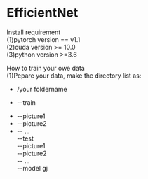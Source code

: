 # EfficientNet
Install requirement  
(1)pytorch version == v1.1  
(2)cuda version >= 10.0  
(3)python version >=3.6  

How to train your owe data  
(1)Pepare your data, make the directory list as:  
   * /your foldername  
   + --train  
   - --picture1  
   - --picture2  
   - -- ...  
   --test  
     --picture1  
     --picture2  
     -- ...  
   --model  gj

